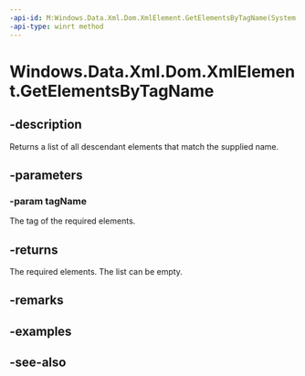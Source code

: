 ```yaml
---
-api-id: M:Windows.Data.Xml.Dom.XmlElement.GetElementsByTagName(System.String)
-api-type: winrt method
---
```


<!-- Method syntax
public Windows.Data.Xml.Dom.XmlNodeList GetElementsByTagName(System.String tagName)
-->

# Windows.Data.Xml.Dom.XmlElement.GetElementsByTagName

## -description
Returns a list of all descendant elements that match the supplied name.

## -parameters
### -param tagName
The tag of the required elements.

## -returns
The required elements. The list can be empty.

## -remarks

## -examples

## -see-also
